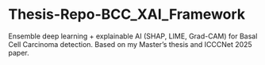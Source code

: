 # Thesis-Repo-BCC_XAI_Framework
Ensemble deep learning + explainable AI (SHAP, LIME, Grad-CAM) for Basal Cell Carcinoma detection. Based on my Master’s thesis and ICCCNet 2025 paper.

